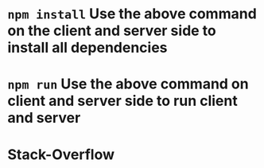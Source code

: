 # `npm install` Use the above command on the client and server side to install all dependencies
# `npm run` Use the above command on client and server side to run client and server
# Stack-Overflow
